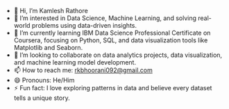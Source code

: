 - 👋 Hi, I’m Kamlesh Rathore 
- 👀 I’m interested in Data Science, Machine Learning, and solving real-world problems using data-driven insights.  
- 🌱 I’m currently learning IBM Data Science Professional Certificate on Coursera, focusing on Python, SQL, and data visualization tools like Matplotlib and Seaborn.  
- 💞️ I’m looking to collaborate on data analytics projects, data visualization, and machine learning model development.  
- 📫 How to reach me: rkbhoorani092@gmail.com
- 😄 Pronouns: He/Him  
- ⚡ Fun fact: I love exploring patterns in data and believe every dataset tells a unique story.
<!---
kamleshrathore092/kamleshrathore092 is a ✨ special ✨ repository because its `README.md` (this file) appears on your GitHub profile.
You can click the Preview link to take a look at your changes.
--->
